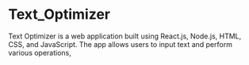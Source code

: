 # Text_Optimizer
Text Optimizer is a web application built using React.js, Node.js, HTML, CSS, and JavaScript. The app allows users to input text and perform various operations,
